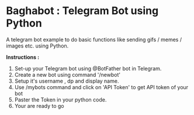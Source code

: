 # Baghabot : Telegram Bot using Python
A telegram bot example to do basic functions like sending gifs / memes / images etc. using Python.

**Instructions :**
1. Set-up your Telegram bot using @BotFather bot in Telegram.
2. Create a new bot using command '/newbot'
3. Setup it's username , dp and display name.
4. Use /mybots command and click on 'API Token' to get API token of your bot
5. Paster the Token in your python code.
6. Your are ready to go
